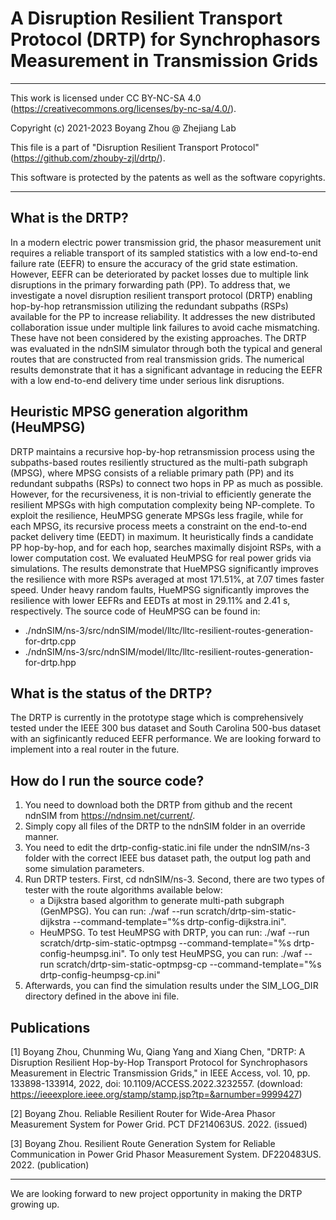 # A Disruption Resilient Transport Protocol (DRTP) for Synchrophasors Measurement in Transmission Grids

 *********************************************************************************
This work is licensed under CC BY-NC-SA 4.0
(https://creativecommons.org/licenses/by-nc-sa/4.0/).

Copyright (c) 2021-2023 Boyang Zhou @ Zhejiang Lab

This file is a part of "Disruption Resilient Transport Protocol"
(https://github.com/zhouby-zjl/drtp/).

This software is protected by the patents as well as the software copyrights.
 **********************************************************************************
 

## What is the DRTP? 
In a modern electric power transmission grid, the phasor measurement unit requires a reliable transport of its sampled statistics with a low end-to-end failure rate (EEFR) to ensure the accuracy of the grid state estimation. However, EEFR can be deteriorated by packet losses due to multiple link disruptions in the primary forwarding path (PP). To address that, we investigate a novel disruption resilient transport protocol (DRTP) enabling hop-by-hop retransmission utilizing the redundant subpaths (RSPs) available for the PP to increase reliability. It addresses the new distributed collaboration issue under multiple link failures to avoid cache mismatching. These have not been considered by the existing approaches. The DRTP was evaluated in the ndnSIM simulator through both the typical and general routes that are constructed from real transmission grids. The numerical results demonstrate that it has a significant advantage in reducing the EEFR with a low end-to-end delivery time under serious link disruptions.

## Heuristic MPSG generation algorithm (HeuMPSG)
DRTP maintains a recursive hop-by-hop retransmission process using the subpaths-based routes resiliently structured as the multi-path subgraph (MPSG), where MPSG consists of a reliable primary path (PP) and its redundant subpaths (RSPs) to connect two hops in PP as much as possible. However, for the recursiveness, it is non-trivial to efficiently generate the resilient MPSGs with high computation complexity being NP-complete. To exploit the resilience, HeuMPSG generate MPSGs less fragile, while for each MPSG, its recursive process meets a constraint on the end-to-end packet delivery time (EEDT) in maximum. It heuristically finds a candidate PP hop-by-hop, and for each hop, searches maximally disjoint RSPs, with a lower computation cost. We evaluated HeuMPSG for real power grids via simulations. The results demonstrate that HueMPSG significantly improves the resilience with more RSPs averaged at most 171.51%, at 7.07 times faster speed. Under heavy random faults, HueMPSG significantly improves the resilience with lower EEFRs and EEDTs at most in 29.11% and 2.41 s, respectively. The source code of HeuMPSG can be found in:
- ./ndnSIM/ns-3/src/ndnSIM/model/lltc/lltc-resilient-routes-generation-for-drtp.cpp
- ./ndnSIM/ns-3/src/ndnSIM/model/lltc/lltc-resilient-routes-generation-for-drtp.hpp

## What is the status of the DRTP?
The DRTP is currently in the prototype stage which is comprehensively tested under the IEEE 300 bus dataset and South Carolina 500-bus dataset with an sigfinicantly reduced EEFR performance. We are looking forward to implement into a real router in the future.

## How do I run the source code?
1. You need to download both the DRTP from github and the recent ndnSIM from https://ndnsim.net/current/. 
2. Simply copy all files of the DRTP to the ndnSIM folder in an override manner. 
3. You need to edit the drtp-config-static.ini file under the ndnSIM/ns-3 folder with the correct IEEE bus dataset path, the output log path and some simulation parameters. 
4. Run DRTP testers. First, cd ndnSIM/ns-3. Second, there are two types of tester with the route algorithms available below:
   - a Dijkstra based algorithm to generate multi-path subgraph (GenMPSG). You can run: ./waf --run scratch/drtp-sim-static-dijkstra --command-template="%s drtp-config-dijkstra.ini". 
   - HeuMPSG. To test HeuMPSG with DRTP, you can run:  ./waf --run scratch/drtp-sim-static-optmpsg --command-template="%s drtp-config-heumpsg.ini". To only test HeuMPSG, you can run: ./waf --run scratch/drtp-sim-static-optmpsg-cp --command-template="%s drtp-config-heumpsg-cp.ini"
5. Afterwards, you can find the simulation results under the SIM_LOG_DIR directory defined in the above ini file.

## Publications
[1] Boyang Zhou, Chunming Wu, Qiang Yang and Xiang Chen, "DRTP: A Disruption Resilient Hop-by-Hop Transport Protocol for Synchrophasors Measurement in Electric Transmission Grids," in IEEE Access, vol. 10, pp. 133898-133914, 2022, doi: 10.1109/ACCESS.2022.3232557. (download: https://ieeexplore.ieee.org/stamp/stamp.jsp?tp=&arnumber=9999427)

[2] Boyang Zhou. Reliable Resilient Router for Wide-Area Phasor Measurement System for Power Grid. PCT DF214063US. 2022. (issued)

[3] Boyang Zhou. Resilient Route Generation System for Reliable Communication in Power Grid Phasor Measurement System. DF220483US. 2022. (publication)

 **********************************************************************************
We are looking forward to new project opportunity in making the DRTP growing up. 
